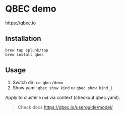# QBEC demo

https://qbec.io

## Installation

```
brew tap splunk/tap
brew install qbec
```

## Usage

1. Switch dir: `cd qbec/demo`
2. Show yaml: `qbec show kind` or `qbec show kind_1`

Apply to cluster `kind` via context (checkout qbec.yaml).

> Check docs https://qbec.io/userguide/model/
